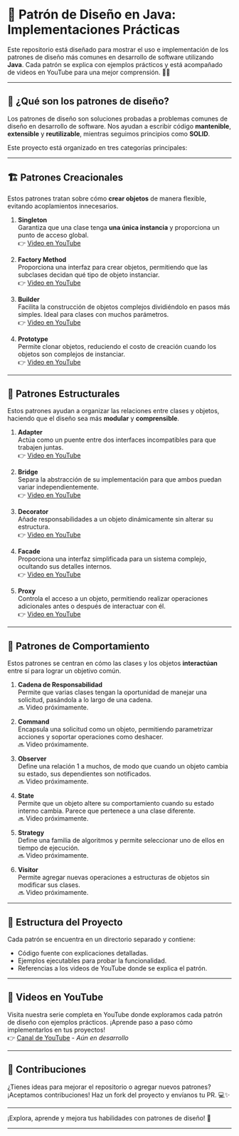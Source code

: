 # 🚀 Patrón de Diseño en Java: Implementaciones Prácticas

Este repositorio está diseñado para mostrar el uso e implementación de los patrones de diseño más comunes en desarrollo de software utilizando **Java**. Cada patrón se explica con ejemplos prácticos y está acompañado de videos en YouTube para una mejor comprensión. 🎥✨

---

## 🎯 ¿Qué son los patrones de diseño?

Los patrones de diseño son soluciones probadas a problemas comunes de diseño en desarrollo de software. Nos ayudan a escribir código **mantenible**, **extensible** y **reutilizable**, mientras seguimos principios como **SOLID**.

Este proyecto está organizado en tres categorías principales:

---

## 🏗 **Patrones Creacionales**
Estos patrones tratan sobre cómo **crear objetos** de manera flexible, evitando acoplamientos innecesarios.

1. **Singleton**  
   Garantiza que una clase tenga **una única instancia** y proporciona un punto de acceso global.  
   👉 [Video en YouTube](https://youtu.be/9jUIQVvE9AA)

2. **Factory Method**  
   Proporciona una interfaz para crear objetos, permitiendo que las subclases decidan qué tipo de objeto instanciar.  
   👉 [Video en YouTube](https://youtu.be/bay9ENMwbzA)

3. **Builder**  
   Facilita la construcción de objetos complejos dividiéndolo en pasos más simples. Ideal para clases con muchos parámetros.  
   👉 [Video en YouTube](https://youtu.be/Onml2IKpMac)

4. **Prototype**  
   Permite clonar objetos, reduciendo el costo de creación cuando los objetos son complejos de instanciar.  
   👉 [Video en YouTube](https://youtu.be/F9O3_bTj9Wg)

---

## 🧩 **Patrones Estructurales**
Estos patrones ayudan a organizar las relaciones entre clases y objetos, haciendo que el diseño sea más **modular** y **comprensible**.

1. **Adapter**  
   Actúa como un puente entre dos interfaces incompatibles para que trabajen juntas.  
   👉 [Video en YouTube](https://youtu.be/vqelJ7g6xDo)

2. **Bridge**  
   Separa la abstracción de su implementación para que ambos puedan variar independientemente.  
   👉 [Video en YouTube](https://youtu.be/XUEpFY5CkLw)

3. **Decorator**  
   Añade responsabilidades a un objeto dinámicamente sin alterar su estructura.  
   👉 [Video en YouTube](https://youtu.be/rsy2QobizN4)

4. **Facade**  
   Proporciona una interfaz simplificada para un sistema complejo, ocultando sus detalles internos.  
   👉 [Video en YouTube](https://youtu.be/4uwKXZ0SvaE)

5. **Proxy**  
   Controla el acceso a un objeto, permitiendo realizar operaciones adicionales antes o después de interactuar con él.  
   👉 [Video en YouTube](https://youtu.be/3AoR6PtqpKk)

---

## 🤝 **Patrones de Comportamiento**
Estos patrones se centran en cómo las clases y los objetos **interactúan** entre sí para lograr un objetivo común.

1. **Cadena de Responsabilidad**  
   Permite que varias clases tengan la oportunidad de manejar una solicitud, pasándola a lo largo de una cadena.  
   🔜 Video próximamente.

2. **Command**  
   Encapsula una solicitud como un objeto, permitiendo parametrizar acciones y soportar operaciones como deshacer.  
   🔜 Video próximamente.

3. **Observer**  
   Define una relación 1 a muchos, de modo que cuando un objeto cambia su estado, sus dependientes son notificados.  
   🔜 Video próximamente.

4. **State**  
   Permite que un objeto altere su comportamiento cuando su estado interno cambia. Parece que pertenece a una clase diferente.  
   🔜 Video próximamente.

5. **Strategy**  
   Define una familia de algoritmos y permite seleccionar uno de ellos en tiempo de ejecución.  
   🔜 Video próximamente.

6. **Visitor**  
   Permite agregar nuevas operaciones a estructuras de objetos sin modificar sus clases.  
   🔜 Video próximamente.

---

## 📁 **Estructura del Proyecto**

Cada patrón se encuentra en un directorio separado y contiene:
- Código fuente con explicaciones detalladas.
- Ejemplos ejecutables para probar la funcionalidad.
- Referencias a los videos de YouTube donde se explica el patrón.

---

## 🎥 **Videos en YouTube**

Visita nuestra serie completa en YouTube donde exploramos cada patrón de diseño con ejemplos prácticos. ¡Aprende paso a paso cómo implementarlos en tus proyectos!  
👉 [Canal de YouTube](https://www.youtube.com/playlist?list=PLeMuhaKRNKm0KpXhAOJcuZYGVkzqchwwC) - _Aún en desarrollo_

---

## 🤝 **Contribuciones**

¿Tienes ideas para mejorar el repositorio o agregar nuevos patrones? ¡Aceptamos contribuciones! Haz un fork del proyecto y envíanos tu PR. 💻✨

---

¡Explora, aprende y mejora tus habilidades con patrones de diseño! 🚀

---